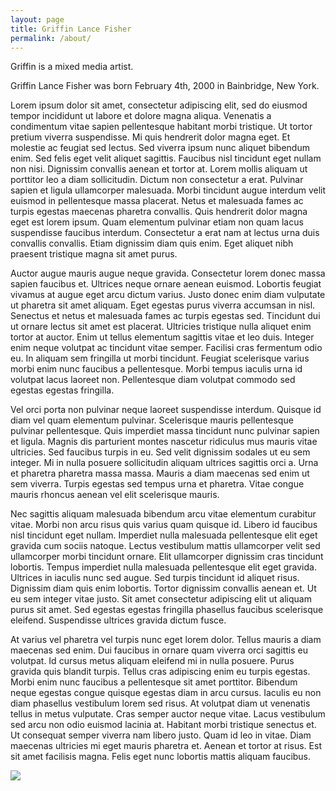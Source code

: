 ```yaml
---
layout: page
title: Griffin Lance Fisher
permalink: /about/
---
```


Griffin is a mixed media artist.

Griffin Lance Fisher was born February 4th, 2000 in Bainbridge, New York. 

Lorem ipsum dolor sit amet, consectetur adipiscing elit, sed do eiusmod tempor incididunt ut labore et dolore magna aliqua. Venenatis a condimentum vitae sapien pellentesque habitant morbi tristique. Ut tortor pretium viverra suspendisse. Mi quis hendrerit dolor magna eget. Et molestie ac feugiat sed lectus. Sed viverra ipsum nunc aliquet bibendum enim. Sed felis eget velit aliquet sagittis. Faucibus nisl tincidunt eget nullam non nisi. Dignissim convallis aenean et tortor at. Lorem mollis aliquam ut porttitor leo a diam sollicitudin. Dictum non consectetur a erat. Pulvinar sapien et ligula ullamcorper malesuada. Morbi tincidunt augue interdum velit euismod in pellentesque massa placerat. Netus et malesuada fames ac turpis egestas maecenas pharetra convallis. Quis hendrerit dolor magna eget est lorem ipsum. Quam elementum pulvinar etiam non quam lacus suspendisse faucibus interdum. Consectetur a erat nam at lectus urna duis convallis convallis. Etiam dignissim diam quis enim. Eget aliquet nibh praesent tristique magna sit amet purus.

Auctor augue mauris augue neque gravida. Consectetur lorem donec massa sapien faucibus et. Ultrices neque ornare aenean euismod. Lobortis feugiat vivamus at augue eget arcu dictum varius. Justo donec enim diam vulputate ut pharetra sit amet aliquam. Eget egestas purus viverra accumsan in nisl. Senectus et netus et malesuada fames ac turpis egestas sed. Tincidunt dui ut ornare lectus sit amet est placerat. Ultricies tristique nulla aliquet enim tortor at auctor. Enim ut tellus elementum sagittis vitae et leo duis. Integer enim neque volutpat ac tincidunt vitae semper. Facilisi cras fermentum odio eu. In aliquam sem fringilla ut morbi tincidunt. Feugiat scelerisque varius morbi enim nunc faucibus a pellentesque. Morbi tempus iaculis urna id volutpat lacus laoreet non. Pellentesque diam volutpat commodo sed egestas egestas fringilla.

Vel orci porta non pulvinar neque laoreet suspendisse interdum. Quisque id diam vel quam elementum pulvinar. Scelerisque mauris pellentesque pulvinar pellentesque. Quis imperdiet massa tincidunt nunc pulvinar sapien et ligula. Magnis dis parturient montes nascetur ridiculus mus mauris vitae ultricies. Sed faucibus turpis in eu. Sed velit dignissim sodales ut eu sem integer. Mi in nulla posuere sollicitudin aliquam ultrices sagittis orci a. Urna et pharetra pharetra massa massa. Mauris a diam maecenas sed enim ut sem viverra. Turpis egestas sed tempus urna et pharetra. Vitae congue mauris rhoncus aenean vel elit scelerisque mauris.

Nec sagittis aliquam malesuada bibendum arcu vitae elementum curabitur vitae. Morbi non arcu risus quis varius quam quisque id. Libero id faucibus nisl tincidunt eget nullam. Imperdiet nulla malesuada pellentesque elit eget gravida cum sociis natoque. Lectus vestibulum mattis ullamcorper velit sed ullamcorper morbi tincidunt ornare. Elit ullamcorper dignissim cras tincidunt lobortis. Tempus imperdiet nulla malesuada pellentesque elit eget gravida. Ultrices in iaculis nunc sed augue. Sed turpis tincidunt id aliquet risus. Dignissim diam quis enim lobortis. Tortor dignissim convallis aenean et. Ut eu sem integer vitae justo. Sit amet consectetur adipiscing elit ut aliquam purus sit amet. Sed egestas egestas fringilla phasellus faucibus scelerisque eleifend. Suspendisse ultrices gravida dictum fusce.

At varius vel pharetra vel turpis nunc eget lorem dolor. Tellus mauris a diam maecenas sed enim. Dui faucibus in ornare quam viverra orci sagittis eu volutpat. Id cursus metus aliquam eleifend mi in nulla posuere. Purus gravida quis blandit turpis. Tellus cras adipiscing enim eu turpis egestas. Morbi enim nunc faucibus a pellentesque sit amet porttitor. Bibendum neque egestas congue quisque egestas diam in arcu cursus. Iaculis eu non diam phasellus vestibulum lorem sed risus. At volutpat diam ut venenatis tellus in metus vulputate. Cras semper auctor neque vitae. Lacus vestibulum sed arcu non odio euismod lacinia at. Habitant morbi tristique senectus et. Ut consequat semper viverra nam libero justo. Quam id leo in vitae. Diam maecenas ultricies mi eget mauris pharetra et. Aenean et tortor at risus. Est sit amet facilisis magna. Felis eget nunc lobortis mattis aliquam faucibus.

<a href="{{ '/img/fish.JPG' | absolute_url }}">
  <img src="{{ '/img/fish.JPG' | absolute_url }}"/>
</a>
